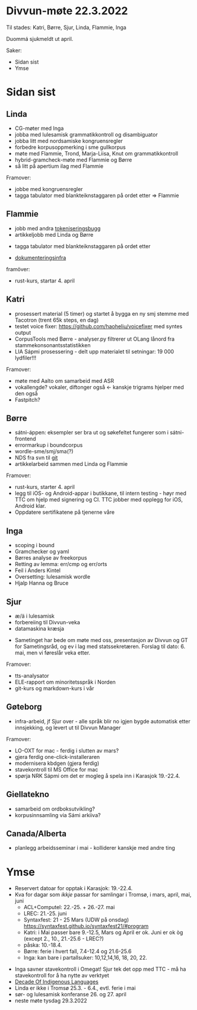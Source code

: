 # Divvun-møte 22.3.2022

Til stades: Katri, Børre, Sjur, Linda, Flammie, Inga

Duommá sjukmeldt ut april.

Saker:
* Sidan sist
* Ymse

# Sidan sist

## Linda
* CG-møter med Inga
* jobba med lulesamisk grammatikkontroll og disambiguator
* jobba litt med nordsamiske kongruensregler
* forbedre korpusoppmerking i sme gullkorpus
* møte med Flammie, Trond, Marja-Liisa, Knut om grammatikkontroll
* hybrid-gramcheck-møte med Flammie og Børre
* så litt på apertium ilag med Flammie

Framover:
- jobbe med kongruensregler
- tagga tabulator med blankteiknstaggaren på ordet etter => Flammie

## Flammie
* jobb med andra [tokeniseringsbugg](https://github.com/giellalt/lang-smj/issues/18)
* artikkeljobb med Linda og Børre
- tagga tabulator med blankteiknstaggaren på ordet etter
* [dokumenteringsinfra](https://github.com/giellalt/giella-core/issues/17)

framöver:

* rust-kurs, startar 4. april

## Katri
* prosessert material (5 timer) og startet å bygga en ny smj stemme med Tacotron (trent 65k steps, en dag)
* testet voice fixer: https://github.com/haoheliu/voicefixer med syntes output
* CorpusTools med Børre - analyser.py filtrerer ut OLang lånord fra stammekonsonantsstatistikken
* LIA Sápmi prosessering - delt upp materialet til setningar: 19 000 lydfiler!!!

Framover:
* møte med Aalto om samarbeid med ASR
* vokallengde? vokaler, diftonger også <- kanskje trigrams hjelper med den også
* Fastpitch?

## Børre
* sátni-áppen: eksempler ser bra ut og søkefeltet fungerer som i sátni-frontend
* errormarkup i boundcorpus
* wordle-sme/smj/sma(?)
* NDS fra svn til [git](https://github.com/giellatekno/neahttadigisanit)
* artikkelarbeid sammen med Linda og Flammie

Framover:
* rust-kurs, starter 4. april
* legg til iOS- og Android-appar i butikkane, til intern testing - høyr med TTC om
  hjelp med signering og CI. TTC jobber med opplegg for iOS, Android klar.
* Oppdatere sertifikatene på tjenerne våre

## Inga
* scoping i bound
* Gramchecker og yaml
* Børres analyse av freekorpus
* Retting av lemma: err/cmp og err/orts
* Feil i Anders Kintel
* Oversetting: lulesamisk wordle
* Hjalp Hanna og Bruce

## Sjur
* æ/ä i lulesamisk
* forbereiing til Divvun-veka
* datamaskina kræsja
- Sametinget har bede om møte med oss, presentasjon av Divvun og GT
  for Sametingsråd, og ev i lag med statssekretæren. Forslag til dato:
  6. mai, men vi føreslår veka etter.

Framover:
- tts-analysator
- ELE-rapport om minoritetsspråk i Norden
- git-kurs og markdown-kurs i vår

## Gøteborg
- infra-arbeid, jf Sjur over - alle språk blir no igjen bygde automatisk etter innsjekking, og levert ut til Divvun Manager

Framover:
- LO-OXT for mac - ferdig i slutten av mars?
- gjera ferdig one-click-installeraren
- modernisera kbdgen (gjera ferdig)
- stavekontroll til MS Office for mac
- spørja NRK Sápmi om det er mogleg å spela inn i Karasjok 19.-22.4.

## Giellatekno
- samarbeid om ordboksutvikling?
- korpusinnsamling via Sámi arkiiva?

## Canada/Alberta
- planlegg arbeidsseminar i mai - kolliderer kanskje med andre ting

# Ymse
- Reservert datoar for opptak i Karasjok: 19.-22.4.
- Kva for dagar som *ikkje* passar for samlingar i Tromsø, i mars, april, mai, juni
    - ACL+Computel: 22.-25. + 26.-27. mai
    - LREC: 21.-25. juni
    - Syntaxfest: 21 - 25 Mars (UDW på onsdag) https://syntaxfest.github.io/syntaxfest21/#program
    - Katri: i Mai passer bare 9.-12.5, Mars og April er ok. Juni er ok òg (except 2., 10., 21.-25.6 - LREC?)
    - påska: 10.-18.4.
    - Børre: ferie i hvert fall, 7.4-12.4 og 21.6-25.6
    - Inga: kan bare i partallsuker: 10,12,14,16, 18, 20, 22.
* Inga savner stavekontroll i Omegat! Sjur tek det opp med TTC - må ha stavekontroll
  for å ha nytte av verktyet
* [Decade Of Indigenous Languages](https://fpcc.ca/stories/the-decade-of-indigenous-languages/)
* Linda er ikke i Tromsø 25.3. - 6.4., evtl. ferie i mai
* sør- og lulesamisk konferanse 26. og 27. april
* neste møte tysdag 29.3.2022

